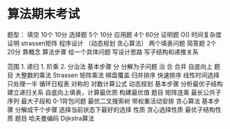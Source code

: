 # 算法期末考试

题型：
    填空 10个 10分
    选择题 5个 10分
    应用题 4个 60分
        证明题 O() 时间复杂度证明 strassen矩阵
        程序设计 （动态规划 贪心算法）
        两个填表问题
    简答题 2个 20分
        靠概念 算法步骤
        给一个具体问题 写设计思路 写子结构和递推关系

范围
    1. 递归
       1.  阶乘
    2. 分治法
        基本步骤
            分 分解为子问题
            治
            合 合并 自底向上
        题目
            大整数的乘法
            Strassen 矩阵乘法
            棋盘覆盖
            归并排序
            快速排序
            线性时间选择 只处理一半
            循环日程表 对称的
            对数计算公式
    动态规划
        基本步骤
            分析最优子结构
            建立递归关系
            自底向上填表，计算最优质
            构建最优值
        题目
            矩阵连乘
            最长公共子序列
            最大子段和
            0-1背包问题
            最优二叉搜索树
            带权重活动安排
    贪心算法
        基本步骤
            分解成干个步骤
            选择当前状态下最好的选择
        性质
            贪心选择性质
            最优子结构性质
        题目
            哈夫曼编码
            Dijkstra算法